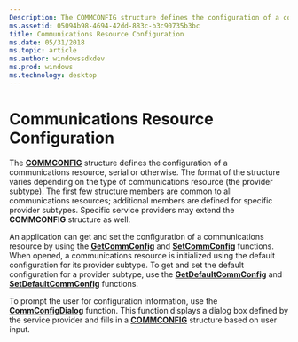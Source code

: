 ```yaml
---
Description: The COMMCONFIG structure defines the configuration of a communications resource, serial or otherwise.
ms.assetid: 05094b98-4694-42dd-883c-b3c90735b3bc
title: Communications Resource Configuration
ms.date: 05/31/2018
ms.topic: article
ms.author: windowssdkdev
ms.prod: windows
ms.technology: desktop
---
```


# Communications Resource Configuration

The [**COMMCONFIG**](/windows/win32/Winbase/ns-winbase-_commconfig?branch=master) structure defines the configuration of a communications resource, serial or otherwise. The format of the structure varies depending on the type of communications resource (the provider subtype). The first few structure members are common to all communications resources; additional members are defined for specific provider subtypes. Specific service providers may extend the **COMMCONFIG** structure as well.

An application can get and set the configuration of a communications resource by using the [**GetCommConfig**](/windows/win32/Winbase/nf-winbase-getcommconfig?branch=master) and [**SetCommConfig**](/windows/win32/Winbase/nf-winbase-setcommconfig?branch=master) functions. When opened, a communications resource is initialized using the default configuration for its provider subtype. To get and set the default configuration for a provider subtype, use the [**GetDefaultCommConfig**](/windows/win32/Winbase/nf-winbase-getdefaultcommconfiga?branch=master) and [**SetDefaultCommConfig**](/windows/win32/Winbase/nf-winbase-setdefaultcommconfiga?branch=master) functions.

To prompt the user for configuration information, use the [**CommConfigDialog**](/windows/win32/Winbase/nf-winbase-commconfigdialoga?branch=master) function. This function displays a dialog box defined by the service provider and fills in a [**COMMCONFIG**](/windows/win32/Winbase/ns-winbase-_commconfig?branch=master) structure based on user input.

 

 



